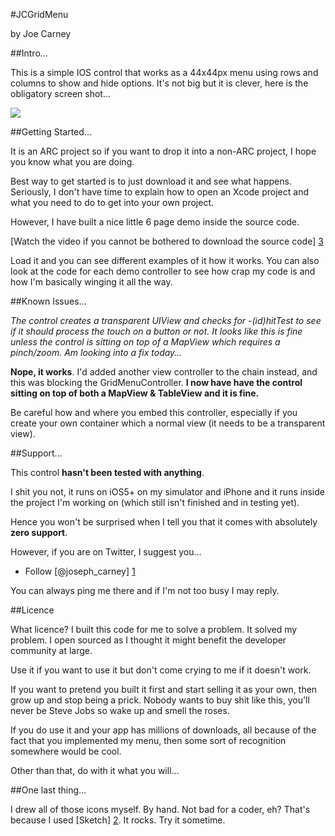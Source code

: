 
#JCGridMenu

by Joe Carney


##Intro...

This is a simple IOS control that works as a 44x44px menu using rows and columns to show and hide options.  It's not big but it is clever, here is the obligatory screen shot...

![](https://dl.dropbox.com/u/2797263/Github/jcgridmenu.jpg)

##Getting Started...

It is an ARC project so if you want to drop it into a non-ARC project, I hope you know what you are doing.  

Best way to get started is to just download it and see what happens.    Seriously, I don't have time to explain how to open an Xcode project and what you need to do to get into your own project.

However, I have built a nice little 6 page demo inside the source code.  

[Watch the video if you cannot be bothered to download the source code] [3]


Load it and you can see different examples of it how it works.  You can also look at the code for each demo controller to see how crap my code is and how I'm basically winging it all the way.

##Known Issues…

*The control creates a transparent UIView and checks for -(id)hitTest to see if it should process the touch on a button or not.  It looks like this is fine unless the control is sitting on top of a MapView which requires a pinch/zoom.  Am looking into a fix today…*

**Nope, it works**. I'd added another view controller to the chain instead, and this was blocking the GridMenuController.  **I now have have the control sitting on top of both a MapView & TableView and it is fine.**

Be careful how and where you embed this controller, especially if you create your own container which a normal view (it needs to be a transparent view).

##Support...

This control **hasn't been tested with anything**.  

I shit you not, it runs on iOS5+ on my simulator and iPhone and it runs inside the project I'm working on (which still isn't finished and in testing yet).

Hence you won't be surprised when I tell you that it comes with absolutely **zero support**.  

However, if you are on Twitter, I suggest you...

* Follow [@joseph_carney] [1]

You can always ping me there and if I'm not too busy I may reply.

##Licence

What licence?  I built this code for me to solve a problem. It solved my problem.  I open sourced as I thought it might benefit the developer community at large.

Use it if you want to use it but don't come crying to me if it doesn't work.  

If you want to pretend you built it first and start selling it as your own, then grow up and stop being a prick.  Nobody wants to buy shit like this, you'll never be Steve Jobs so wake up and smell the roses.

If you do use it and your app has millions of downloads, all because of the fact that you implemented my menu, then some sort of recognition somewhere would be cool.

Other than that, do with it what you will... 

##One last thing…

I drew all of those icons myself.  By hand.  Not bad for a coder, eh? That's because I used [Sketch] [2].  It rocks. Try it sometime.


[1]: http://twitter.com/joseph_carney        "@joseph_carney"
[2]: http://www.bohemiancoding.com/sketch/        "Sketch"
[3]: https://dl.dropbox.com/u/2797263/Github/jcgridmenu.mov "Demo Video"